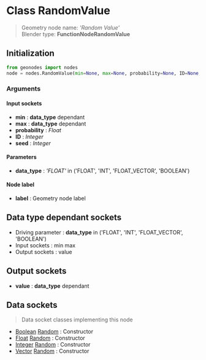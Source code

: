
# Class RandomValue

> Geometry node name: _'Random Value'_<br>Blender type:  **FunctionNodeRandomValue**

## Initialization


```python
from geonodes import nodes
node = nodes.RandomValue(min=None, max=None, probability=None, ID=None, seed=None, data_type='FLOAT', label=None)
```


### Arguments


#### Input sockets



- **min** : **data_type** dependant
- **max** : **data_type** dependant
- **probability** : _Float_
- **ID** : _Integer_
- **seed** : _Integer_



#### Parameters



- **data_type** : _'FLOAT'_ in ('FLOAT', 'INT', 'FLOAT_VECTOR', 'BOOLEAN')



#### Node label



- **label** : Geometry node label



## Data type dependant sockets



- Driving parameter : **data_type** in ('FLOAT', 'INT', 'FLOAT_VECTOR', 'BOOLEAN')
- Input sockets : min max
- Output sockets : value



## Output sockets



- **value** : **data_type** dependant



## Data sockets

> Data socket classes implementing this node


- [Boolean](../sockets/Boolean.md) [Random](../sockets/Boolean.md#random) : Constructor
- [Float](../sockets/Float.md) [Random](../sockets/Float.md#random) : Constructor
- [Integer](../sockets/Integer.md) [Random](../sockets/Integer.md#random) : Constructor
- [Vector](../sockets/Vector.md) [Random](../sockets/Vector.md#random) : Constructor


